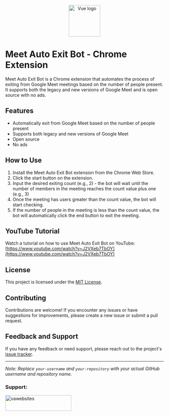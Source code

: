 <p align="center"><a href="https://github.com/harshithva/meet-auto-exit-bot-extension" target="_blank" rel="noopener noreferrer"><img width="100" src="https://i.ibb.co/RDHb1Cy/icon-128.png" alt="Vue logo"></a></p>

# Meet Auto Exit Bot - Chrome Extension

Meet Auto Exit Bot is a Chrome extension that automates the process of exiting from Google Meet meetings based on the number of people present. It supports both the legacy and new versions of Google Meet and is open source with no ads.

## Features

- Automatically exit from Google Meet based on the number of people present
- Supports both legacy and new versions of Google Meet
- Open source
- No ads

## How to Use

1. Install the Meet Auto Exit Bot extension from the Chrome Web Store.
2. Click the start button on the extension.
3. Input the desired exiting count (e.g., 2) - the bot will wait until the number of members in the meeting reaches the count value plus one (e.g., 3)
4. Once the meeting has users greater than the count value, the bot will start checking.
5. If the number of people in the meeting is less than the count value, the bot will automatically click the end button to exit the meeting.

## YouTube Tutorial

Watch a tutorial on how to use Meet Auto Exit Bot on YouTube: [https://www.youtube.com/watch?v=J2VXeb7TbOY](https://www.youtube.com/watch?v=J2VXeb7TbOY)

## License

This project is licensed under the [MIT License](https://github.com/your-username/your-repository/blob/main/LICENSE).

## Contributing

Contributions are welcome! If you encounter any issues or have suggestions for improvements, please create a new issue or submit a pull request.

## Feedback and Support

If you have any feedback or need support, please reach out to the project's [issue tracker](https://github.com/your-username/your-repository/issues).

---

*Note: Replace `your-username` and `your-repository` with your actual GitHub username and repository name.*

<h3 align="left">Support:</h3>
<p><a href="https://www.buymeacoffee.com/vawebsites"> <img align="left" src="https://cdn.buymeacoffee.com/buttons/v2/default-yellow.png" height="50" width="210" alt="vawebsites" /></a></p><br><br>
